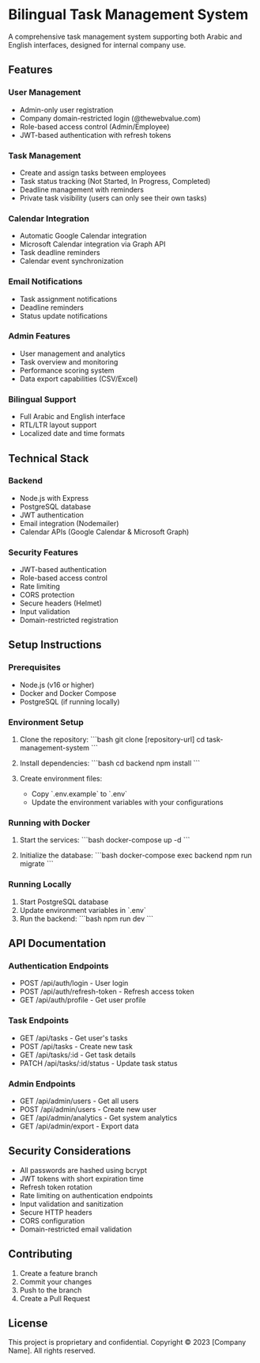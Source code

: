 # Bilingual Task Management System

A comprehensive task management system supporting both Arabic and English interfaces, designed for internal company use.

## Features

### User Management
- Admin-only user registration
- Company domain-restricted login (@thewebvalue.com)
- Role-based access control (Admin/Employee)
- JWT-based authentication with refresh tokens

### Task Management
- Create and assign tasks between employees
- Task status tracking (Not Started, In Progress, Completed)
- Deadline management with reminders
- Private task visibility (users can only see their own tasks)

### Calendar Integration
- Automatic Google Calendar integration
- Microsoft Calendar integration via Graph API
- Task deadline reminders
- Calendar event synchronization

### Email Notifications
- Task assignment notifications
- Deadline reminders
- Status update notifications

### Admin Features
- User management and analytics
- Task overview and monitoring
- Performance scoring system
- Data export capabilities (CSV/Excel)

### Bilingual Support
- Full Arabic and English interface
- RTL/LTR layout support
- Localized date and time formats

## Technical Stack

### Backend
- Node.js with Express
- PostgreSQL database
- JWT authentication
- Email integration (Nodemailer)
- Calendar APIs (Google Calendar & Microsoft Graph)

### Security Features
- JWT-based authentication
- Role-based access control
- Rate limiting
- CORS protection
- Secure headers (Helmet)
- Input validation
- Domain-restricted registration

## Setup Instructions

### Prerequisites
- Node.js (v16 or higher)
- Docker and Docker Compose
- PostgreSQL (if running locally)

### Environment Setup

1. Clone the repository:
\`\`\`bash
git clone [repository-url]
cd task-management-system
\`\`\`

2. Install dependencies:
\`\`\`bash
cd backend
npm install
\`\`\`

3. Create environment files:
   - Copy \`.env.example\` to \`.env\`
   - Update the environment variables with your configurations

### Running with Docker

1. Start the services:
\`\`\`bash
docker-compose up -d
\`\`\`

2. Initialize the database:
\`\`\`bash
docker-compose exec backend npm run migrate
\`\`\`

### Running Locally

1. Start PostgreSQL database
2. Update environment variables in \`.env\`
3. Run the backend:
\`\`\`bash
npm run dev
\`\`\`

## API Documentation

### Authentication Endpoints
- POST /api/auth/login - User login
- POST /api/auth/refresh-token - Refresh access token
- GET /api/auth/profile - Get user profile

### Task Endpoints
- GET /api/tasks - Get user's tasks
- POST /api/tasks - Create new task
- GET /api/tasks/:id - Get task details
- PATCH /api/tasks/:id/status - Update task status

### Admin Endpoints
- GET /api/admin/users - Get all users
- POST /api/admin/users - Create new user
- GET /api/admin/analytics - Get system analytics
- GET /api/admin/export - Export data

## Security Considerations

- All passwords are hashed using bcrypt
- JWT tokens with short expiration time
- Refresh token rotation
- Rate limiting on authentication endpoints
- Input validation and sanitization
- Secure HTTP headers
- CORS configuration
- Domain-restricted email validation

## Contributing

1. Create a feature branch
2. Commit your changes
3. Push to the branch
4. Create a Pull Request

## License

This project is proprietary and confidential.
Copyright © 2023 [Company Name]. All rights reserved.
